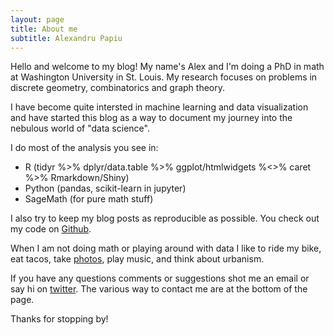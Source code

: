 ```yaml
---
layout: page
title: About me
subtitle: Alexandru Papiu
---
```


Hello and welcome to my blog! My name's Alex and I'm doing a PhD in math at Washington University in St. Louis. My research focuses on problems in discrete geometry, combinatorics and graph theory. 

I have become quite intersted in machine learning and data visualization and have started this blog as a way to document my journey into the nebulous world of "data science". 

I do most of the analysis you see in:  

- R (tidyr %>% dplyr/data.table %>% ggplot/htmlwidgets %<>% caret %>% Rmarkdown/Shiny) 
- Python (pandas, scikit-learn in jupyter)
- SageMath (for pure math stuff)

I also try to keep my blog posts as reproducible as possible. You check out my code on [Github](https://github.com/apapiu?tab=repositories).

When I am not doing math or playing around with data I like to ride my bike, eat tacos, take [photos](http://alexpapiu.tumblr.com), play music, and think about urbanism.

If you have any questions comments or suggestions shot me an email or say hi on [twitter](https://twitter.com/apapiu). The various way to contact me are at the bottom of the page. 

Thanks for stopping by!

